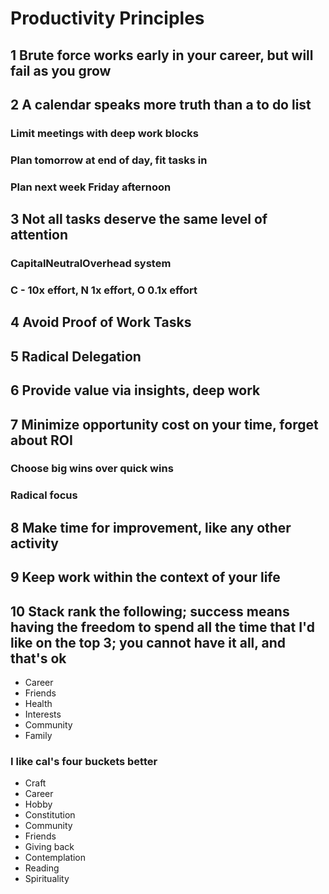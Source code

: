# Productivity Principles
## 1 Brute force works early in your career, but will fail as you grow
## 2 A calendar speaks more truth than a to do list
### Limit meetings with deep work blocks
### Plan tomorrow at end of day, fit tasks in
### Plan next week Friday afternoon
## 3 Not all tasks deserve the same level of attention
### CapitalNeutralOverhead system
### C - 10x effort, N 1x effort, O 0.1x effort
## 4 Avoid Proof of Work Tasks
## 5 Radical Delegation
## 6 Provide value via insights, deep work
## 7 Minimize opportunity cost on your time, forget about ROI
### Choose big wins over quick wins
### Radical focus
## 8 Make time for improvement, like any other activity
## 9 Keep work within the context of your life
## 10 Stack rank the following; success means having the freedom to spend all the time that I'd like on the top 3; you cannot have it all, and that's ok
* Career
* Friends
* Health
* Interests
* Community
* Family
### I like cal's four buckets better
* Craft
 * Career
 * Hobby
* Constitution
* Community
 * Friends
 * Giving back
* Contemplation
 * Reading
 * Spirituality